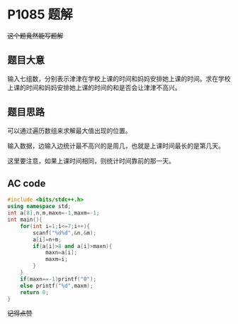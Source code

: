 # P1085 题解

~~这个题竟然能写题解~~
## 题目大意
输入七组数，分别表示津津在学校上课的时间和妈妈安排她上课的时间。求在学校上课的时间和妈妈安排她上课的时间的和是否会让津津不高兴。
## 题目思路
可以通过遍历数组来求解最大值出现的位置。

输入数据，边输入边统计最不高兴的是周几，也就是上课时间最长的是第几天。

这里要注意，如果上课时间相同，则统计时间靠前的那一天。
## AC code

```cpp
#include <bits/stdc++.h>
using namespace std;
int a[8],n,m,maxn=-1,maxm=-1;
int main(){
    for(int i=1;i<=7;i++){
        scanf("%d%d",&n,&m);
        a[i]=n+m;
        if(a[i]>8 and a[i]>maxn){
            maxn=a[i];
            maxm=i;
        }
    }
    if(maxn==-1)printf("0");
    else printf("%d",maxm);
    return 0;
}
```
~~记得点赞~~
